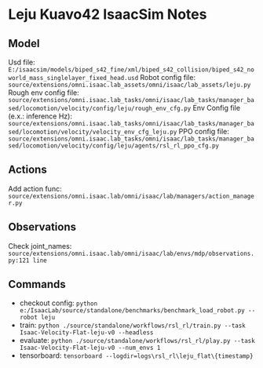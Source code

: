 # Leju Kuavo42 IsaacSim Notes
## Model
Usd file: `E:/isaacsim/models/biped_s42_fine/xml/biped_s42_collision/biped_s42_noworld_mass_singlelayer_fixed_head.usd`
Robot config file: `source/extensions/omni.isaac.lab_assets/omni/isaac/lab_assets/leju.py`
Rough env config file: `source/extensions/omni.isaac.lab_tasks/omni/isaac/lab_tasks/manager_based/locomotion/velocity/config/leju/rough_env_cfg.py`
Env Config file (e.x.: inference Hz): `source/extensions/omni.isaac.lab_tasks/omni/isaac/lab_tasks/manager_based/locomotion/velocity/velocity_env_cfg_leju.py`
PPO config file: `source/extensions/omni.isaac.lab_tasks/omni/isaac/lab_tasks/manager_based/locomotion/velocity/config/leju/agents/rsl_rl_ppo_cfg.py`

## Actions
Add action func: `source/extensions/omni.isaac.lab/omni/isaac/lab/managers/action_manager.py`

## Observations
Check joint_names: `source/extensions/omni.isaac.lab/omni/isaac/lab/envs/mdp/observations.py:121 line`

## Commands
- checkout config: `python e:/IsaacLab/source/standalone/benchmarks/benchmark_load_robot.py --robot leju`
- train: `python ./source/standalone/workflows/rsl_rl/train.py --task Isaac-Velocity-Flat-leju-v0 --headless`
- evaluate: `python ./source/standalone/workflows/rsl_rl/play.py --task Isaac-Velocity-Flat-leju-v0 --num_envs 1`
- tensorboard: `tensorboard --logdir=logs\rsl_rl\leju_flat\{timestamp}`